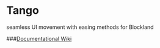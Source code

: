 Tango
=====

seamless UI movement with easing methods for Blockland

###[Documentational Wiki](https://github.com/Zapk/Tango/wiki)
